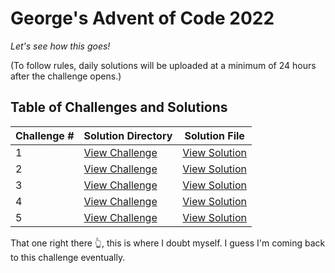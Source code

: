 # George's Advent of Code 2022

*Let's see how this goes!*

(To follow rules, daily solutions will be uploaded at a minimum of 24 hours after the challenge opens.)


## Table of Challenges and Solutions

| Challenge # | Solution Directory | Solution File |
| --- | --- | --- |
1 | [View Challenge](./Challenge_01) | [View Solution](./Challenge_01/challenge_01.js)
2 | [View Challenge](./Challenge_02) | [View Solution](./Challenge_02/challenge_02.js)
3 | [View Challenge](./Challenge_03) | [View Solution](./Challenge_03/challenge_03.js)
4 | [View Challenge](./Challenge_04) | [View Solution](./Challenge_04/challenge_04.js)
5 | [View Challenge](./Challenge_05) | [View Solution](./Challenge_05/challenge_05.js)
That one right there 👆, this is where I doubt myself. I guess I'm coming back to this challenge eventually.